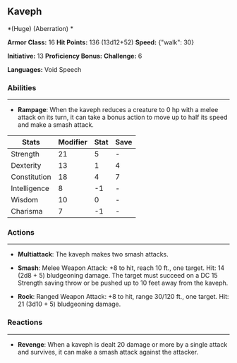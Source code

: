 ## Kaveph
*(Huge) (Aberration) *

**Armor Class:** 16
**Hit Points:** 136 (13d12+52)
**Speed:** {"walk": 30}

**Initiative:** 13
**Proficiency Bonus:**
**Challenge:** 6

**Languages:** Void Speech

### Abilities
 --- 
- **Rampage**: When the kaveph reduces a creature to 0 hp with a melee attack on its turn, it can take a bonus action to move up to half its speed and make a smash attack.



| Stats | Modifier | Stat | Save
| ---- | ---- | ---- | ---- |
| Strength | 21 | 5 | - |
| Dexterity | 13 | 1 | 4 |
| Constitution | 18 | 4 | 7 |
| Intelligence | 8 | -1 | - |
| Wisdom | 10 | 0 | - |
| Charisma | 7 | -1 | - |

### Actions
 --- 
- **Multiattack**: The kaveph makes two smash attacks.

- **Smash**: Melee Weapon Attack: +8 to hit, reach 10 ft., one target. Hit: 14 (2d8 + 5) bludgeoning damage. The target must succeed on a DC 15 Strength saving throw or be pushed up to 10 feet away from the kaveph.

- **Rock**: Ranged Weapon Attack: +8 to hit, range 30/120 ft., one target. Hit: 21 (3d10 + 5) bludgeoning damage.

### Reactions
 --- 
- **Revenge**: When a kaveph is dealt 20 damage or more by a single attack and survives, it can make a smash attack against the attacker.

